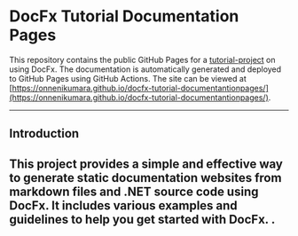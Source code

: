 # DocFx Tutorial Documentation Pages

This repository contains the public GitHub Pages for a [tutorial-project](https://github.com/OnneniKumara/docfx-tutorial/) on using DocFx.
The documentation is automatically generated and deployed to GitHub Pages using GitHub Actions.
The site can be viewed at [https://onnenikumara.github.io/docfx-tutorial-documentantionpages/](https://onnenikumara.github.io/docfx-tutorial-documentantionpages/).

---

## Introduction

This project provides a simple and effective way to generate static documentation 
websites from markdown files and .NET source code using DocFx. It includes various 
examples and guidelines to help you get started with DocFx.
.
---
